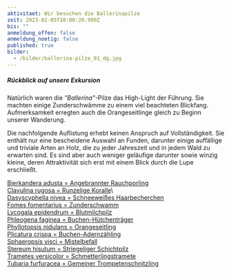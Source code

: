 ```yaml
---
aktivitaet: Wir besuchen die Ballerinapilze
zeit: 2023-02-05T10:00:20.990Z
bis: ""
anmeldung_offen: false
anmeldung_noetig: false
published: true
bilder:
  - /bilder/ballerina-pilze_01_dg.jpg
---
```

##### Rückblick auf unsere Exkursion

Natürlich waren die *"Ballerina"*-Pilze das High-Light der Führung. Sie machten einige Zunderschwämme zu einem viel beachteten Blickfang. Aufmerksamkeit erregten auch die Orangeseitlinge gleich zu Beginn unserer Wanderung.

Die nachfolgende Auflistung erhebt keinen Anspruch auf Vollständigkeit. Sie enthält nur eine bescheidene Auswahl an Funden, darunter einige auffällige und triviale Arten an Holz, die zu jeder Jahreszeit und in jedem Wald zu erwarten sind. Es sind aber auch weniger geläufige darunter sowie winzig kleine, deren Attraktivität sich erst mit einem Blick durch die Lupe erschließt.

[Bjerkandera adusta = Angebrannter Rauchporling](/pilze/bjerkandera-adusta-angebrannter-rauchporling)\
[Clavulina rugosa = Runzelige Koralle](/pilze/clavulina-rugosa-runzelige-koralle)\  
[Dasyscyphella nivea = Schneeweißes Haarbecherchen](/pilze/dasyscyphella-nivea-schneeweißes-haarbecherchen)\
[Fomes fomentarius = Zunderschwamm](/pilze/fomes-fomentarius-zunderschwamm)\
[Lycogala epidendrum = Blutmilchpilz](/pilze/lycogala-epidendrum-blutmilchpilz)\
[Phleogena faginea = Buchen-Hütchenträger](/pilze/phleogena-faginea-buchen-hütchenträger)\
[Phyllotopsis nidulans = Orangeseitling](/pilze/phyllotopsis-nidulans-orangeseitling)\
[Plicatura crispa = Buchen-Adernzähling](/pilze/plicatura-crispa-buchen-adernzähling)\
[Sphaeropsis visci = Mistelbefall](/pilze/sphaeropsis-visci-mistelbefall)\
[Stereum hisutum = Striegeliger Schichtpilz](/pilze/stereum-hirsutum-striegeliger-schichtpilz)\
[Trametes versicolor = Schmetterlingstramete](/pilze/trametes-versicolor-schmetterlingstramete)\
[Tubaria furfuracea = Gemeiner Trompetenschnitzling](/pilze/tubaria-furfuracea-gemeiner-trompetenschnitzling)